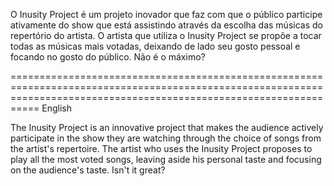 O Inusity Project é um projeto inovador que faz com que o público participe ativamente do show que está assistindo através da escolha das músicas do repertório do artista. O artista que utiliza o Inusity Project se propõe a tocar todas as músicas mais votadas, deixando de lado seu gosto pessoal e focando no gosto do público. Não é o máximo?

=======================================================================================================================================================================
English

The Inusity Project is an innovative project that makes the audience actively participate in the show they are watching through the choice of songs from the artist's repertoire. The artist who uses the Inusity Project proposes to play all the most voted songs, leaving aside his personal taste and focusing on the audience's taste. Isn't it great?

